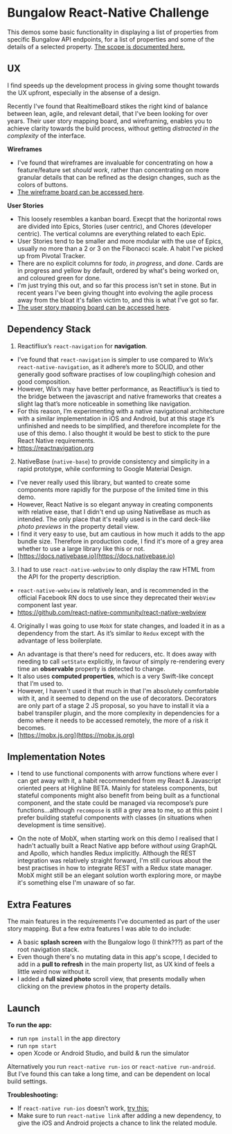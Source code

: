 # Bungalow React-Native Challenge

This demos some basic functionality in displaying a list of properties from specific Bungalow API endpoints, for a list of properties and some of the details of a selected property. [The scope is documented here.](https://gist.github.com/duncanmcdowell/8ed554933bc2efceae02293cb0604127)

## UX

I find speeds up the development process in giving some thought towards the UX upfront, especially in the absense of a design.

Recently I've found that RealtimeBoard stikes the right kind of balance between lean, agile, and relevant detail, that I've been looking for over years. Their user story mapping board, and wireframing, enables you to achieve clarity towards the build process, without getting _distracted in the complexity_ of the interface.

**Wireframes**

- I've found that wireframes are invaluable for concentrating on how a feature/feature set _should work_, rather than concentrating on more granular details that can be refined as the design changes, such as the colors of buttons.
- [The wireframe board can be accessed here](https://realtimeboard.com/app/board/o9J_kyAHIZg=/).

**User Stories**

- This loosely resembles a kanban board. Execpt that the horizontal rows are divided into Epics, Stories (user centric), and Chores (developer centric). The vertical columns are everything related to each Epic.
- User Stories tend to be smaller and more modular with the use of Epics, usually no more than a 2 or 3 on the Fibonacci scale. A habit I've picked up from Pivotal Tracker.
- There are no explicit columns for _todo, in progress_, and _done_. Cards are in progress and yellow by default, ordered by what's being worked on, and coloured green for done.
- I'm just trying this out, and so far this process isn't set in stone. But in recent years I've been giving thought into evolving the agile process away from the bloat it's fallen victim to, and this is what I've got so far.
- [The user story mapping board can be accessed here](https://realtimeboard.com/welcomeonboard/kWt8qjkQzd6bzXlX5VvQQ5weW6fFm448MGTU9PKUVyYjkh5hqqCWCizmWTz1Pvxa).

## Dependency Stack

1. Reactifliux’s `react-navigation` for **navigation**.

- I’ve found that `react-navigation` is simpler to use compared to Wix’s `react-native-navigation`, as it adhere’s more to SOLID, and other generally good software practises of low coupling/high cohesion and good composition.
- However, Wix’s may have better performance, as Reactifliux’s is tied to the bridge between the javascript and native frameworks that creates a slight lag that’s more noticeable in something like navigation.
- For this reason, I’m experimenting with a native navigational architecture with a similar implementation in iOS and Android, but at this stage it’s unfinished and needs to be simplified, and therefore incomplete for the use of this demo. I also thought it would be best to stick to the pure React Native requirements.
- https://reactnavigation.org

2. NativeBase (`native-base`) to provide consistency and simplicity in a rapid prototype, while conforming to Google Material Design.

- I've never really used this library, but wanted to create some components more rapidly for the purpose of the limited time in this demo.
- However, React Native is so elegant anyway in creating components with relative ease, that I didn't end up using NativeBase as much as intended. The only place that it's really used is in the card deck-like _photo previews_ in the property detail view.
- I find it very easy to use, but am cautious in how much it adds to the app bundle size. Therefore in production code, I find it's more of a grey area whether to use a large library like this or not.
- [https://docs.nativebase.io](https://docs.nativebase.io)

3. I had to use `react-native-webview` to only display the raw HTML from the API for the property description.

- `react-native-webview` is relatively lean, and is recommended in the official Facebook RN docs to use since they deprecated their `WebView` component last year.
- https://github.com/react-native-community/react-native-webview

4. Originally I was going to use `MobX` for state changes, and loaded it in as a dependency from the start. As it’s similar to `Redux` except with the advantage of less boilerplate.

- An advantage is that there's need for reducers, etc. It does away with needing to call `setState` explicitly, in favour of simply re-rendering every time an **observable** property is detected to change.
- It also uses **computed properties**, which is a very Swift-like concept that I’m used to.
- However, I haven't used it that much in that I'm absolutely comfortable with it, and it seemed to depend on the use of decorators. Decorators are only part of a stage 2 JS proposal, so you have to install it via a babel transpiler plugin, and the more complexity in dependencies for a demo where it needs to be accessed remotely, the more of a risk it becomes.
- [https://mobx.js.org](https://mobx.js.org)

## Implementation Notes

- I tend to use functional components with arrow functions where ever I can get away with it, a habit recommended from my React & Javascript oriented peers at Highline BETA. Mainly for stateless components, but stateful components might also benefit from being built as a functional component, and the state could be managed via recompose’s pure functions…although `recompose` is still a grey area to me, so at this point I prefer building stateful components with classes (in situations when development is time sensitive).

- On the note of MobX, when starting work on this demo I realised that I hadn't actually built a React Native app before _without using_ GraphQL and Apollo, which handles Redux implicitly. Although the REST integration was relatively straight forward, I'm still curious about the best practises in how to integrate REST with a Redux state manager. MobX might still be an elegant solution worth exploring more, or maybe it's something else I'm unaware of so far.

## Extra Features

The main features in the requirements I've documented as part of the user story mapping. But a few extra features I was able to do include:

- A basic **splash screen** with the Bungalow logo (I think???) as part of the root navigation stack.
- Even though there's no mutating data in this app's scope, I decided to add in a **pull to refresh** in the main property list, as UX kind of feels a little weird now without it.
- I added a **full sized photo** scroll view, that presents modally when clicking on the preview photos in the property details.

## Launch

**To run the app:**

- run `npm install` in the app directory
- run `npm start`
- open Xcode or Android Studio, and build & run the simulator

Alternatively you run `react-native run-ios` or `react-native run-android`. But I’ve found this can take a long time, and can be dependent on local build settings.

**Troubleshooting:**

- If `react-native run-ios` doesn’t work, [try this:](https://github.com/facebook/react-native/issues/16798#issuecomment-354596888)
- Make sure to run `react-native link` after adding a new dependency, to give the iOS and Android projects a chance to link the related module.
